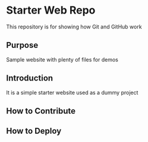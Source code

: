 # Starter Web Repo

This repository is for showing how Git and GitHub work

## Purpose

Sample website with plenty of files for demos

## Introduction 

It is a simple starter website used as a dummy project

## How to Contribute


## How to Deploy